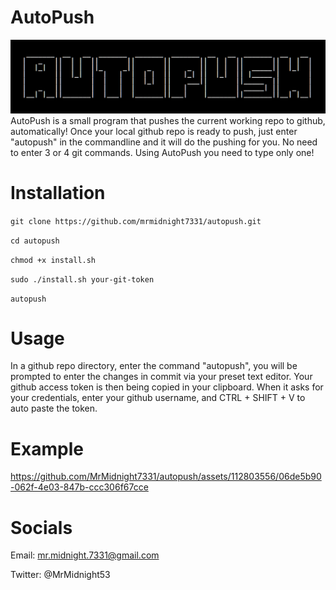 # AutoPush

![No image found!](logo.png)
AutoPush is a small program that pushes the current working repo to github, automatically! Once your local github repo is ready to push, just enter "autopush" in the commandline and it will do the pushing for you. No need to enter 3 or 4 git commands. Using AutoPush you need to type only one!

# Installation

`git clone https://github.com/mrmidnight7331/autopush.git`

`cd autopush`

`chmod +x install.sh`

`sudo ./install.sh your-git-token` 

`autopush`

# Usage

In a github repo directory, enter the command "autopush", you will be prompted to enter the changes in commit via your preset text editor. Your github access token is then being copied in your clipboard. When it asks for your credentials, enter your github username, and CTRL + SHIFT + V to auto paste the token.

# Example

https://github.com/MrMidnight7331/autopush/assets/112803556/06de5b90-062f-4e03-847b-ccc306f67cce

# Socials

Email: mr.midnight.7331@gmail.com

Twitter: @MrMidnight53
